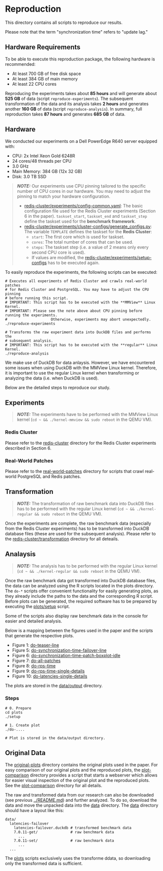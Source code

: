 # Reproduction

This directory contains all scripts to reproduce our results.

Please note that the term "synchronization time" refers to "update lag."

## Hardware Requirements

To be able to execute this reproduction package, the following hardware is recommended:

- At least 700 GB of free disk space
- At least 384 GB of main memory
- At least 22 CPU cores

Reproducing the experiments takes about **85 hours** and will generate about **525 GB** of data (script `reproduce-experiments`). The subsequent transformation of the data and its analysis takes **2 hours** and generates another **160 GB** of data (script `reproduce-analysis`). In summary, full reproduction takes **87 hours** and generates **685 GB** of data.
## Hardware

We conducted our experiments on a Dell PowerEdge R640 server equipped with:

- CPU: 2x Intel Xeon Gold 6248R
- 24 cores/48 threads per CPU
- 3.0 GHz
- Main Memory: 384 GB (12x 32 GB)
- Disk: 3.0 TB SSD

> **_NOTE:_** Our experiments use CPU pinning tailored to the specific number of CPU cores in our hardware. You may need to adjust the pinning to match your hardware configuration.
> - [redis-cluster/experiments/config-common.yaml](redis-cluster/experiments/config-common.yaml): The basic configuration file used for the Redis Cluster experiments (Section 6 in the paper). `taskset_start`, `taskset_end` and `taskset_step` define the taskset used for the **benchmark framework**.
> - [redis-cluster/experiments/cluster-configs/generate_configs.py](redis-cluster/experiments/cluster-configs/generate_configs.py): The variable `TEMPLATE` defines the taskset for the **Redis Cluster**:
>   - `start`: The first core which is used for taskset.
>   - `cores`: The total number of cores that can be used.
>   - `steps`: The taskset step (i.e. a value of 2 means only every second CPU core is used).
>   - If values are modified, the [redis-cluster/experiments/setup-configs](redis-cluster/experiments/setup-configs) has to be executed again.

To easily reproduce the experiments, the following scripts can be executed:

```
# Executes all experiments of Redis Cluster and crawls real-world patches
# for Redis Cluster and PostgreSQL. You may have to adjust the CPU pinning
# before running this script.
# IMPORTANT: This script has to be executed with the **MMView** Linux Kernel.
# IMPORTANT: Please see the note above about CPU pinning before running the experiments.
# 					 Otherwise, experiments may abort unexpectedly.
./reproduce-experiments

# Transforms the raw experiment data into DuckDB files and performs the
# subsequent analysis.
# IMPORTANT: This script has to be executed with the **regular** Linux Kernel.
./reproduce-analysis
```

We make use of DuckDB for data anlaysis.
However, we have encountered some issues when using DuckDB with the MMView Linux kernel.
Therefore, it is important to use the regular Linux kernel when transforming or analyzing the data (i.e. when DuckDB is used).


Below are the detailed steps to reproduce our study.

## Experiments

> **_NOTE:_** The experiments have to be performed with the MMView Linux kernel (`cd ~ && ./kernel-mmview && sudo reboot` in the QEMU VM).

### Redis Cluster

Please refer to the [redis-cluster](redis-cluster) directory for the Redis Cluster experiments described in Section 6.

### Real-World Patches

Please refer to the [real-world-patches](real-world-patches) directory for scripts that crawl real-world PostgreSQL and Redis patches.

## Transformation

> **_NOTE:_** The transformation of raw benchmark data into DuckDB files has to be performed with the regular Linux kernel (`cd ~ && ./kernel-regular && sudo reboot` in the QEMU VM).

Once the experiments are complete, the raw benchmark data (especially from the Redis Cluster experiments) has to be transformed into DuckDB database files (these are used for the subsequent analysis).
Please refer to the [redis-cluster/transformation](redis-cluster/transformation) directory for all deteails.

## Analaysis

> **_NOTE:_** The analysis has to be performed with the regular Linux kernel (`cd ~ && ./kernel-regular && sudo reboot` in the QEMU VM).

Once the raw benchmark data got transformed into DuckDB database files, the data can be analyzed using the R scripts located in the plots directory.
The `do-*` scripts offer convenient functionality for easily generating plots, as they already include the paths to the data and the corresponding R script.
Before plots can be generated, the required software has to be prepared by executing the [plots/setup](plots/setup) script.

Some of the scripts also display raw benchmark data in the console for easier and detailed analysis.

Below is a mapping between the figures used in the paper and the scripts that generate the respective plots.

- Figure 1: [do-teaser-line](plots/do-teaser-line)
- Figure 5: [do-synchronization-time-failover-line](plots/do-synchronization-time-failover-line)
- Figure 6: [do-synchronization-time-patch-boxplot-idle](plots/do-synchronization-time-patch-boxplot-idle)
- Figure 7: [do-all-patches](plots/do-all-patches)
- Figure 8: [do-rps-time](plots/do-rps-time)
- Figure 9: [do-rps-time-single-details](plots/do-rps-time-single-details)
- Figure 10: [do-latencies-single-details](plots/do-latencies-single-details)

The plots are stored in the [data/output](data/output) directory.

### Steps

```
# 0. Prepare
cd plots
./setup

# 1. Create plot
./do-....

# Plot is stored in the data/output directory.
```

## Original Data

The [original-plots](original-plots) directory contains the original plots used in the paper.
For easy comparison of our original plots and the reproduced plots, the [plot-comparison](plot-comparison) directory provides a script that starts a webserver which allows for easier visual inspection of the original plot and the reproduced plots. See the [plot-comparison](plot-comparison) directory for all details.

The raw and transformed data from our research can also be downloaded (see previous [../README.md](../README.md)) and further analyzed.
To do so, download the data and move the unpacked data into the [data](data) directory.
The [data](data) directory should have a layout like this:

```
data/
  latencies-failover
    latencies-failover.duckdb # transformed benchmark data
    7.0.11-get/               # raw benchmark data
      ...
    7.0.11-set/               # raw benchmark data
      ...
  ...
```

The [plots](plots) scripts exclusively uses the transforme ddata, so downloading only the transformed data is sufficient.
